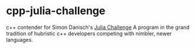 # cpp-julia-challenge
c++ contender for Simon Danisch's [Julia Challenge](https://nextjournal.com/sdanisch/the-julia-challenge)
A program in the grand tradition of hubristic c++ developers competing with nimbler, newer languages.
